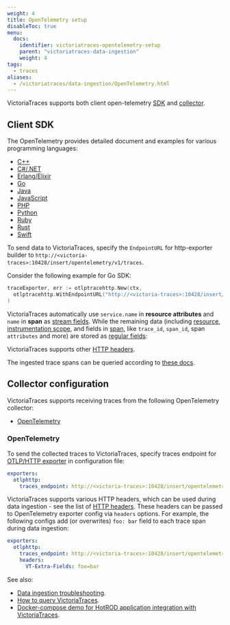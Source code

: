 ```yaml
---
weight: 4
title: OpenTelemetry setup
disableToc: true
menu:
  docs:
    identifier: victoriatraces-opentelemetry-setup
    parent: "victoriatraces-data-ingestion"
    weight: 4
tags:
  - traces
aliases:
  - /victoriatraces/data-ingestion/OpenTelemetry.html
---
```


VictoriaTraces supports both client open-telemetry [SDK](https://opentelemetry.io/docs/languages/) and [collector](https://opentelemetry.io/docs/collector/).

## Client SDK

The OpenTelemetry provides detailed document and examples for various programming languages:

- [C++](https://opentelemetry.io/docs/languages/cpp/)
- [C#/.NET](https://opentelemetry.io/docs/languages/dotnet/)
- [Erlang/Elixir](https://opentelemetry.io/docs/languages/erlang/)
- [Go](https://opentelemetry.io/docs/languages/go/)
- [Java](https://opentelemetry.io/docs/languages/java/)
- [JavaScript](https://opentelemetry.io/docs/languages/js/)
- [PHP](https://opentelemetry.io/docs/languages/php/)
- [Python](https://opentelemetry.io/docs/languages/python/)
- [Ruby](https://opentelemetry.io/docs/languages/ruby/)
- [Rust](https://opentelemetry.io/docs/languages/rust/)
- [Swift](https://opentelemetry.io/docs/languages/swift/)

To send data to VictoriaTraces, specify the `EndpointURL` for http-exporter builder to `http://<victoria-traces>:10428/insert/opentelemetry/v1/traces`.

Consider the following example for Go SDK:

```go
traceExporter, err := otlptracehttp.New(ctx,
  otlptracehttp.WithEndpointURL("http://<victoria-traces>:10428/insert/opentelemetry/v1/traces"),
)
```

VictoriaTraces automatically use `service.name` in **resource attributes** and `name` in **span** as [stream fields](https://docs.victoriametrics.com/victoriatraces/keyconcepts/#stream-fields).
While the remaining data (including [resource](https://opentelemetry.io/docs/specs/otel/overview/#resources), [instrumentation scope](https://opentelemetry.io/docs/specs/otel/common/instrumentation-scope/), and fields in [span](https://opentelemetry.io/docs/specs/otel/trace/api/#span), like `trace_id`, `span_id`, span `attributes` and more) are stored as [regular fields](https://docs.victoriametrics.com/victoriatraces/keyconcepts/#data-model):

VictoriaTraces supports other [HTTP headers](https://docs.victoriametrics.com/victoriatraces/data-ingestion/#http-headers).

The ingested trace spans can be queried according to [these docs](https://docs.victoriametrics.com/victoriatraces/querying/).

## Collector configuration

VictoriaTraces supports receiving traces from the following OpenTelemetry collector:

- [OpenTelemetry](#opentelemetry)

### OpenTelemetry

To send the collected traces to VictoriaTraces, specify traces endpoint for [OTLP/HTTP exporter](https://github.com/open-telemetry/opentelemetry-collector/blob/main/exporter/otlphttpexporter/README.md) in configuration file:

```yaml
exporters:
  otlphttp:
    traces_endpoint: http://<victoria-traces>:10428/insert/opentelemetry/v1/traces
```

VictoriaTraces supports various HTTP headers, which can be used during data ingestion - see the list of [HTTP headers](https://docs.victoriametrics.com/victoriatraces/data-ingestion/#http-headers).
These headers can be passed to OpenTelemetry exporter config via `headers` options. For example, the following configs add (or overwrites) `foo: bar` field to each trace span during data ingestion:

```yaml
exporters:
  otlphttp:
    traces_endpoint: http://<victoria-traces>:10428/insert/opentelemetry/v1/traces
    headers:
      VT-Extra-Fields: foo=bar
```

See also:

- [Data ingestion troubleshooting](https://docs.victoriametrics.com/victoriatraces/data-ingestion/#troubleshooting).
- [How to query VictoriaTraces](https://docs.victoriametrics.com/victoriatraces/querying/).
- [Docker-compose demo for HotROD application integration with VictoriaTraces](https://github.com/VictoriaMetrics/VictoriaTraces/blob/master/deployment/docker/compose-vt-single.yml).
